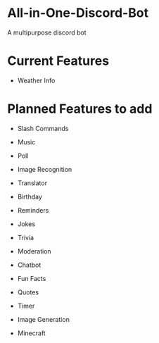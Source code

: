 # All-in-One-Discord-Bot
A multipurpose discord bot


# Current Features
- Weather Info

# Planned Features to add
- Slash Commands

- Music

- Poll

- Image Recognition

- Translator

- Birthday

- Reminders

- Jokes

- Trivia

- Moderation

- Chatbot

- Fun Facts

- Quotes

- Timer

- Image Generation

- Minecraft 
